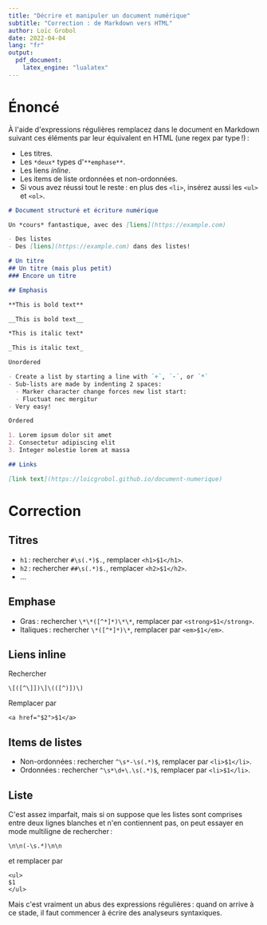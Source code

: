 ```yaml
---
title: "Décrire et manipuler un document numérique"
subtitle: "Correction : de Markdown vers HTML" 
author: Loïc Grobol
date: 2022-04-04
lang: "fr"
output:
  pdf_document:
    latex_engine: "lualatex"
---
```


# Énoncé

À l'aide d'expressions régulières remplacez dans le document en Markdown suivant ces éléments par
leur équivalent en HTML (une regex par type !) :

- Les titres.
- Les `*deux*` types d'`**emphase**`.
- Les liens *inline*.
- Les items de liste ordonnées et non-ordonnées.
- Si vous avez réussi tout le reste : en plus des `<li>`, insérez aussi les `<ul>` et `<ol>`.

```md
# Document structuré et écriture numérique

Un *cours* fantastique, avec des [liens](https://example.com)

- Des listes
- Des [liens](https://example.com) dans des listes!

# Un titre
## Un titre (mais plus petit)
### Encore un titre

## Emphasis

**This is bold text**

__This is bold text__

*This is italic text*

_This is italic text_

Unordered

- Create a list by starting a line with `+`, `-`, or `*`
- Sub-lists are made by indenting 2 spaces:
  - Marker character change forces new list start:
  - Fluctuat nec mergitur
- Very easy!

Ordered

1. Lorem ipsum dolor sit amet
2. Consectetur adipiscing elit
3. Integer molestie lorem at massa

## Links

[link text](https://loicgrobol.github.io/document-numerique)
```

# Correction

## Titres

- `h1` : rechercher `#\s(.*)$.`, remplacer `<h1>$1</h1>`.
- `h2` : rechercher `##\s(.*)$.`, remplacer `<h2>$1</h2>`.
- …

## Emphase

- Gras : rechercher `\*\*([^*]*)\*\*`, remplacer par `<strong>$1</strong>`.
- Italiques : rechercher `\*([^*]*)\*`, remplacer par `<em>$1</em>`.

## Liens inline

Rechercher

```regexp
\[([^\]])\]\(([^)])\)
```

Remplacer par

```regexp
<a href="$2">$1</a>
```

## Items de listes

- Non-ordonnées : rechercher `^\s*-\s(.*)$`, remplacer par `<li>$1</li>`.
- Ordonnées : rechercher `^\s*\d+\.\s(.*)$`, remplacer par `<li>$1</li>`.

## Liste

C'est assez imparfait, mais si on suppose que les listes sont comprises entre deux lignes blanches
et n'en contiennent pas, on peut essayer en mode multiligne de rechercher :

```regexp
\n\n(-\s.*)\n\n
```

et remplacer par

```regexp
<ul>
$1
</ul>
```

Mais c'est vraiment un abus des expressions régulières : quand on arrive à ce stade, il faut
commencer à écrire des analyseurs syntaxiques.